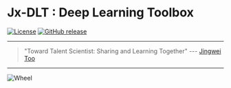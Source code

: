 # Jx-DLT : Deep Learning Toolbox

[![License](https://img.shields.io/badge/license-BSD_3-yellow.svg)](https://github.com/JingweiToo/Deep-Learning-Toolbox-Python/blob/main/LICENSE)
[![GitHub release](https://img.shields.io/badge/release-pre-green.svg)](https://github.com/JingweiToo/Deep-Learning-Toolbox-Python)

---
> "Toward Talent Scientist: Sharing and Learning Together"
>  --- [Jingwei Too](https://jingweitoo.wordpress.com/)
---


![Wheel](https://www.mathworks.com/matlabcentral/mlc-downloads/downloads/eddf761e-8c8a-4866-8ee4-b8a34d541a1b/8758e6bd-bbcb-4798-9b28-19581b4a30fb/images/screenshot.PNG)
